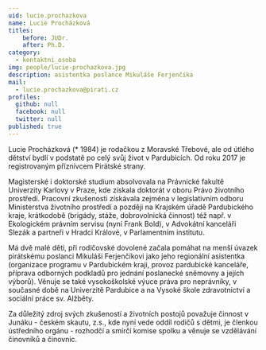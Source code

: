 ```yaml
---
uid: lucie.prochazkova
name: Lucie Procházková
titles: 
    before: JUDr.
    after: Ph.D.
category:
  - kontaktni_osoba
img: people/lucie-prochazkova.jpg
description: asistentka poslance Mikuláše Ferjenčíka 
mail:
  - lucie.prochazkova@pirati.cz
profiles:
  github: null
  facebook: null
  twitter: null
published: true
---
```

Lucie Procházková (* 1984) je rodačkou z Moravské Třebové, ale od útlého dětství bydlí v podstatě po celý svůj život v Pardubicích. Od roku 2017 je registrovaným příznivcem Pirátské strany.

Magisterské i doktorské studium absolvovala na Právnické fakultě Univerzity Karlovy v Praze, kde získala doktorát v oboru Právo životního prostředí. Pracovní zkušenosti získávala zejména v legislativním odboru Ministerstva životního prostředí a později na Krajském úřadě Pardubického kraje, krátkodobě (brigády, stáže, dobrovolnická činnost) též např. v Ekologickém právním servisu (nyní Frank Bold), v Advokátní kanceláři Slezák a partneři v Hradci Králové, v Parlamentním institutu.

Má dvě malé děti, při rodičovské dovolené začala pomáhat na menší úvazek pirátskému poslanci Mikuláši Ferjenčíkovi jako jeho regionální asistentka (organizace programu v Pardubickém kraji, provoz pardubické kanceláře, příprava odborných podkladů pro jednání poslanecké sněmovny a jejích výborů). Věnuje se také vysokoškolské výuce práva pro neprávníky, v současné době na Univerzitě Pardubice a na Vysoké škole zdravotnictví a sociální práce sv. Alžběty.

Za důležitý zdroj svých zkušeností a životních postojů považuje činnost v Junáku - českém skautu, z.s., kde nyní vede oddíl rodičů s dětmi, je členkou ústředního orgánu - rozhodčí a smírčí komise spolku a věnuje se vzdělávání činovníků a činovnic.

